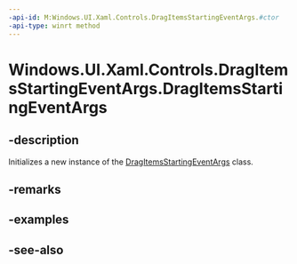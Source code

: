 ```yaml
---
-api-id: M:Windows.UI.Xaml.Controls.DragItemsStartingEventArgs.#ctor
-api-type: winrt method
---
```


<!-- Method syntax
public DragItemsStartingEventArgs()
-->

# Windows.UI.Xaml.Controls.DragItemsStartingEventArgs.DragItemsStartingEventArgs

## -description
Initializes a new instance of the [DragItemsStartingEventArgs](dragitemsstartingeventargs.md) class.


## -remarks

## -examples

## -see-also
